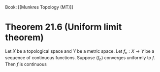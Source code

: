 Book: [[Munkres Topology (MT)]]
# Theorem 21.6 (Uniform limit theorem)
Let $X$ be a topological space and $Y$ be a metric space.
Let $f_{n}:X\to Y$ be a sequence of continuous functions. 
Suppose $(f_{n})$ converges uniformly to $f$.
Then $f$ is continuous
